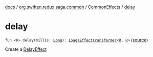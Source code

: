 [docs](../../index.md) / [org.swiften.redux.saga.common](../index.md) / [CommonEffects](index.md) / [delay](./delay.md)

# delay

`fun <R> delay(millis: `[`Long`](https://kotlinlang.org/api/latest/jvm/stdlib/kotlin/-long/index.html)`): `[`ISagaEffectTransformer`](../-i-saga-effect-transformer.md)`<`[`R`](delay.md#R)`, `[`R`](delay.md#R)`>` [(source)](https://github.com/protoman92/KotlinRedux/tree/master/common/common-saga/src/main/kotlin/org/swiften/redux/saga/common/CommonEffects.kt#L17)

Create a [DelayEffect](../-delay-effect/index.md)

